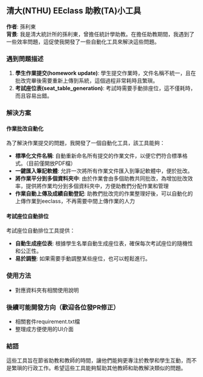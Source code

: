 ## 清大(NTHU) EEclass 助教(TA)小工具

**作者**: 孫利東  
**背景**: 我是清大統計所的孫利東，曾擔任統計學助教。在擔任助教期間，我遇到了一些效率問題，這促使我開發了一些自動化工具來解決這些問題。

### 遇到問題描述

1. **學生作業提交(homework update)**: 學生提交作業時，文件名稱不統一，且在批改完畢後需要重新上傳到系統，這個過程非常耗時且繁瑣。
2. **考試座位表(seat_table_generation)**: 考試時需要手動排座位，這不僅耗時，而且容易出錯。

### 解決方案

#### 作業批改自動化

為了解決作業提交的問題，我開發了一個自動化工具，該工具能夠：

- **標準化文件名稱**: 自動重新命名所有提交的作業文件，以便它們符合標準格式。（目前僅開放PDF檔）
- **一鍵匯入筆記軟體**: 允許一次將所有作業文件匯入到筆記軟體中，便於批改。
- **將作業平分到多個資料夾中**: 由於作業會由多個助教共同批改，為增加批改效率，提供將作業均分到多個資料夾中，方便助教們分配作業和管理
- **作業自動上傳及成績自動登記**: 助教們批改完的作業整理好後，可以自動化的上傳作業到eeclass，不再需要中間上傳作業的人力

#### 考試座位自動排位

考試座位自動排位工具提供：

- **自動生成座位表**: 根據學生名單自動生成座位表，確保每次考試座位的隨機性和公正性。
- **易於調整**: 如果需要手動調整某些座位，也可以輕鬆進行。

### 使用方法
* 對應資料夾有相關使用說明

### 後續可能開發方向（歡迎各位發PR修正）
* 相關套件requirement.txt檔
* 整理成方便使用的UI介面


### 結語

這些工具旨在節省助教和教師的時間，讓他們能夠更專注於教學和學生互動，而不是繁瑣的行政工作。希望這些工具能夠幫助其他教師和助教解決類似的問題。

